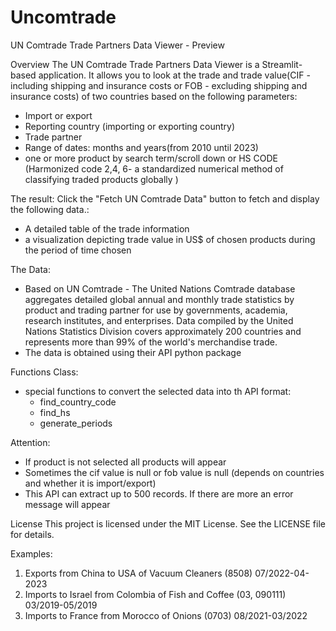 # Uncomtrade

UN Comtrade Trade Partners Data Viewer - Preview

Overview
The UN Comtrade Trade Partners Data Viewer is a Streamlit-based application.
It allows you to look at the trade and trade value(CIF - including shipping and insurance costs or FOB - excluding shipping and insurance costs) of two countries based on the following parameters:
- Import or export
- Reporting country (importing or exporting country)
- Trade partner
- Range of dates: months and years(from 2010 until 2023)
- one or more product by search term/scroll down or HS CODE (Harmonized code 2,4, 6- a standardized numerical method of classifying traded products globally )

The result: Click the "Fetch UN Comtrade Data" button to fetch and display the following data.:
- A detailed table of the trade information
- a visualization depicting trade value in US$ of chosen products during the period of time chosen

The Data:
- Based on UN Comtrade - The United Nations Comtrade database aggregates detailed global annual and monthly trade statistics by product and trading partner for use by governments, academia, research institutes, and enterprises. Data compiled by the United Nations Statistics Division covers approximately 200 countries and represents more than 99% of the world's merchandise trade.
- The data is obtained using their API python package

Functions Class:
- special functions to convert the selected data into th API format:
  - find_country_code
  - find_hs
  - generate_periods


Attention:
* If product is not selected all products will appear
* Sometimes the cif value is null or fob value is null (depends on countries and whether it is import/export)
* This API can extract up to 500 records. If there are more an error message will appear

License
This project is licensed under the MIT License. See the LICENSE file for details.

Examples:
1. Exports from China to USA of Vacuum Cleaners (8508) 07/2022-04-2023
2. Imports to Israel from Colombia of Fish and Coffee (03, 090111) 03/2019-05/2019
3. Imports to France from Morocco of Onions (0703) 08/2021-03/2022

